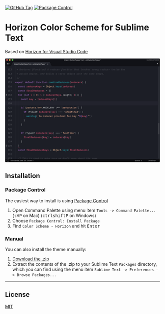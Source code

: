 [![GitHub Tag](https://img.shields.io/github/tag/Briles/horizon-sublime.svg?style=flat-square)](https://github.com/Briles/horizon-sublime/tags)
[![Package Control](https://img.shields.io/packagecontrol/dt/Horizon%20Color%20Scheme.svg?style=flat-square)](https://packagecontrol.io/packages/Horizon%20Color%20Scheme)

# Horizon Color Scheme for Sublime Text

Based on [Horizon for Visual Studio Code](https://github.com/jolaleye/horizon-theme-vscode)

![Screenshot](./screen.png)

## Installation

### Package Control

The easiest way to install is using [Package Control](https://packagecontrol.io/)

1. Open Command Palette using menu item `Tools -> Command Palette...` (<kbd>⇧</kbd><kbd>⌘</kbd><kbd>P</kbd> on Mac) (<kbd>ctrl</kbd><kbd>shift</kbd><kbd>P</kbd> on Windows)
2. Choose `Package Control: Install Package`
3. Find `Color Scheme - Horizon` and hit <kbd>Enter</kbd>

### Manual

You can also install the theme manually:

1. [Download the .zip](https://github.com/Briles/horizon-sublime/archive/master.zip)
2. Extract the contents of the .zip to your Sublime Text `Packages` directory, which you can find using the menu item `Sublime Text -> Preferences -> Browse Packages...`

---

## License

[MIT](https://en.wikipedia.org/wiki/MIT_License)

